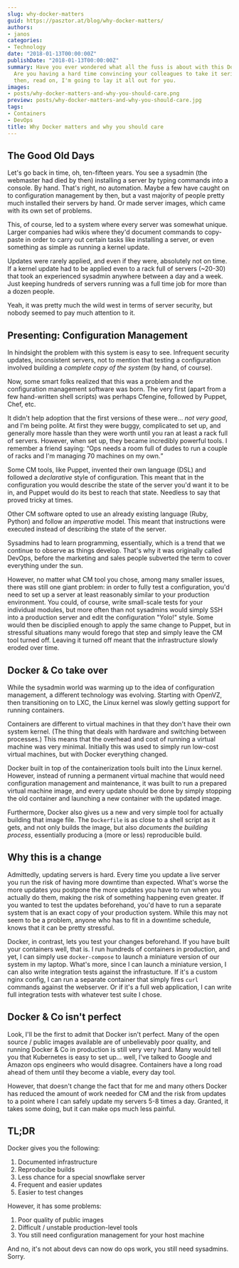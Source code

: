 ```yaml
---
slug: why-docker-matters
guid: https://pasztor.at/blog/why-docker-matters/
authors:
- janos
categories:
- Technology
date: "2018-01-13T00:00:00Z"
publishDate: "2018-01-13T00:00:00Z"
summary: Have you ever wondered what all the fuss is about with this Docker thing?
  Are you having a hard time convincing your colleagues to take it seriously? Well
  then, read on, I'm going to lay it all out for you.
images:
- posts/why-docker-matters-and-why-you-should-care.png
preview: posts/why-docker-matters-and-why-you-should-care.jpg
tags:
- Containers
- DevOps
title: Why Docker matters and why you should care
---
```


## The Good Old Days

Let's go back in time, oh, ten-fifteen years. You see a sysadmin (the webmaster had died by then) installing a server by
typing commands into a console. By hand. That's right, no automation. Maybe a few have caught on to configuration
management by then, but a vast majority of people pretty much installed their servers by hand. Or made server images,
which came with its own set of problems.

This, of course, led to a system where every server was somewhat unique. Larger companies had wikis where they'd
document commands to copy-paste in order to carry out certain tasks like installing a server, or even something as
simple as running a kernel update.

Updates were rarely applied, and even if they were, absolutely not on time. If a kernel update had to be applied even
to a rack full of servers (~20-30) that took an experienced sysadmin anywhere between a day and a week. Just keeping
hundreds of servers running was a full time job for more than a dozen people.

Yeah, it was pretty much the wild west in terms of server security, but nobody seemed to pay much attention to it.

## Presenting: Configuration Management

In hindsight the problem with this system is easy to see. Infrequent security updates, inconsistent servers, not to
mention that testing a configuration involved building a *complete copy of the system* (by hand, of course).

Now, some smart folks realized that this was a problem and the configuration management software was born. The very 
first (apart from a few hand-written shell scripts) was perhaps Cfengine, followed by Puppet, Chef, etc.

It didn't help adoption that the first versions of these were... *not very good*, and I'm being polite. At first they
were buggy, complicated to set up, and generally more hassle than they were worth until you ran at least a rack full
of servers. However, when set up, they became incredibly powerful tools. I remember a friend saying: <q>Ops needs a
room full of dudes to run a couple of racks and I'm managing 70 machines on my own.</q>

Some CM tools, like Puppet, invented their own language (DSL) and followed a *declarative* style of configuration. This
meant that in the configuration you would describe the state of the server you'd want it to be in, and Puppet would
do its best to reach that state. Needless to say that proved tricky at times.

Other CM software opted to use an already existing language (Ruby, Python) and follow an *imperative* model. This meant
that instructions were executed instead of describing the state of the server.

Sysadmins had to learn programming, essentially, which is a trend that we continue to observe as things develop. That's
why it was originally called DevOps, before the marketing and sales people subverted the term to cover everything under
the sun.

However, no matter what CM tool you chose, among many smaller issues, there was still one giant problem: in order to 
fully test a configuration, you'd need to set up a server at least reasonably similar to your production environment.
You could, of course, write small-scale tests for your individual modules, but more often than not sysadmins would
simply SSH into a production server and edit the configuration "Yolo!" style. Some would then be disciplied enough
to apply the same change to Puppet, but in stressful situations many would forego that step and simply leave the CM
tool turned off. Leaving it turned off meant that the infrastructure slowly eroded over time.

## Docker & Co take over

While the sysadmin world was warming up to the idea of configuration management, a different technology was evolving.
Starting with OpenVZ, then transitioning on to LXC, the Linux kernel was slowly getting support for running containers.

Containers are different to virtual machines in that they don't have their own system kernel. (The thing that deals with
hardware and switching between processes.) This means that the overhead and cost of running a virtual machine was very
minimal. Initially this was used to simply run low-cost virtual machines, but with Docker everything changed.

Docker built in top of the containerization tools built into the Linux kernel. However, instead of running a permanent
virtual machine that would need configuration management and maintenance, it was built to run a prepared virtual machine
image, and every update should be done by simply stopping the old container and launching a new container with the
updated image.

Furthermore, Docker also gives us a new and very simple tool for actually building that image file. The `Dockerfile`
is as close to a shell script as it gets, and not only builds the image, but also *documents the building process*,
essentially producing a (more or less) reproducible build.

## Why this is a change

Admittedly, updating servers is hard. Every time you update a live server you run the risk of having more downtime
than expected. What's worse the more updates you postpone the more updates you have to run when you actually do them,
making the risk of something happening even greater. If you wanted to test the updates beforehand, you'd have to run a
separate system that is an exact copy of your production system. While this may not seem to be a problem, anyone who has
to fit in a downtime schedule, knows that it can be pretty stressful.

Docker, in contrast, lets you test your changes beforehand. If you have built your containers well, that is. I run
hundreds of containers in production, and yet, I can simply use `docker-compose` to launch a miniature version of our
system in my laptop. What's more, since I can launch a miniature version, I can also write integration tests against
the infrastucture. If it's a custom nginx config, I can run a separate container that simply fires `curl` commands
against the webserver. Or if it's a full web application, I can write full integration tests with whatever test suite
I chose.

## Docker & Co isn't perfect

Look, I'll be the first to admit that Docker isn't perfect. Many of the open source / public images available are of
unbelievably poor quality, and running Docker & Co in production is still very very hard. Many would tell you that
Kubernetes is easy to set up... well, I've talked to Google and Amazon ops engineers who would disagree. Containers
have a long road ahead of them until they become a viable, every day tool.

However, that doesn't change the fact that for me and many others Docker has reduced the amount of work needed for CM
and the risk from updates to a point where I can safely update my servers 5-8 times a day. Granted, it takes some 
doing, but it can make ops much less painful.

## TL;DR

Docker gives you the following:

1. Documented infrastructure
2. Reproducibe builds
3. Less chance for a special snowflake server
4. Frequent and easier updates
5. Easier to test changes

However, it has some problems:

1. Poor quality of public images
2. Difficult / unstable production-level tools
3. You still need configuration management for your host machine

And no, it's not about devs can now do ops work, you still need sysadmins. Sorry.
